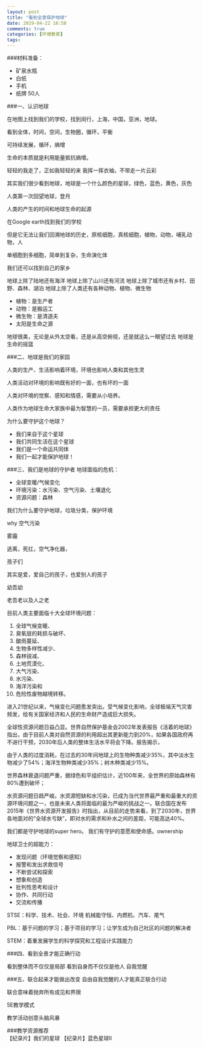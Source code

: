 ```yaml
---
layout: post
title: "看到全景保护地球"
date: 2019-04-22 16:58
comments: true
categories: [环境教育]
tags: 
---
```

###材料准备：
* 矿泉水瓶
* 白纸
* 手机
* 纸牌
50人


###一、认识地球

在地图上找到我们的学校，找到闵行，上海，中国，亚洲，地球。

看到全体，时间，空间，生物圈，循环，平衡

可持续发展，循环，熵增

生命的本质就是利用能量抵抗熵增。

轻轻的我走了，正如我轻轻的来
我挥一挥衣袖，不带走一片云彩

其实我们很少看到地球，地球是一个什么颜色的星球，绿色，蓝色，黄色，灰色

人类第一次回望地球，登月

人类的产生的时间和地球生命的起源

在Google earth找到我们的学校

但是它无法让我们回溯地球的历史，原核细胞，真核细胞，植物，动物，哺乳动物，人

单细胞到多细胞，简单到复杂，生命演化体

我们还可以找到自己的家乡

地球上除了陆地还有海洋
地球上除了山川还有河流
地球上除了城市还有乡村、田野、森林、湖泊
地球上除了人类还有各种动物、植物、微生物
* 植物：是生产者
* 动物：是搬运工
* 微生物：是清道夫
* 太阳是生命之源

地球很美，无论是从外太空看，还是从高空俯视，还是就这么一眼望过去
地球是生命的摇篮


###二、地球是我们的家园

人类的生产、生活影响着环境，环境也影响人类和其他生灵

人类活动对环境的影响既有好的一面，也有坏的一面

人类对环境的觉察、感知和情感，需要从小培养。

人类作为地球生命大家族中最为智慧的一员，需要承担更大的责任

为什么要守护这个地球？

* 我们来自于这个星球
* 我们共同生活在这个星球
* 我们是一个命运共同体
* 我们一起才能保护地球！

###三、我们是地球的守护者
地球面临的危机：
* 全球变暖/气候变化
* 环境污染：水污染、空气污染、土壤退化
* 资源问题：森林

我们为什么要守护地球，垃圾分类，保护环境

why
空气污染

雾霾

逃离，死扛，空气净化器，

孩子们

其实是爱，爱自己的孩子，也爱别人的孩子

幼吾幼

老吾老以及人之老



目前人类主要面临十大全球环境问题：
1. 全球气候变暖、
2. 臭氧层的耗损与破坏、
3. 酸雨蔓延、
4. 生物多样性减少、
5. 森林锐减、
6. 土地荒漠化、
7. 大气污染、
8. 水污染、
9. 海洋污染和
10. 危险性废物越境转移。

进入21世纪以来，气候变化问题愈发突出。受气候变化影响，全球极端天气灾害频发，给有关国家经济和人民的生命财产造成巨大损失。

全球性资源问题日益凸显。世界自然保护基金会2002年发表报告《活着的地球》指出，由于目前人类对自然资源的利用超出其更新能力到20%，如果各国政府再不进行干预，2030年后人类的整体生活水平将会下降。报告揭示，

由于人类的过度消耗，在过去的30年间地球上的生物种类减少35%，其中淡水生物减少了54%；海洋生物种类减少35%；树木种类减少15%。

世界森林衰退问题严重，据绿色和平组织估计，近100年来，全世界的原始森林有80%遭到破坏；

水资源问题日趋严峻。水资源短缺和水污染，已成为当代世界最严重和最重大的资源环境问题之一，也是未来人类将面临的最为严峻的挑战之一。联合国在发布2015年《世界水资源开发报告》时指出，从目前的走势来看，到了2030年，世界各地面对的“全球水亏缺”，即对水的需求和补水之间的差距，可能高达40%。


我们都是守护地球的super hero。
我们有守护的意愿和使命感。ownership

地球卫士的超能力：
* 发现问题（环境觉察和感知）
* 报警和发出求救信号
* 不断尝试和探索
* 想象和创造
* 批判性思考和设计
* 协作、共同行动
* 交流和传播

STSE：科学、技术、社会、环境
机械能守恒、内燃机、汽车、尾气


PBL：基于问题的学习；基于项目的学习；让学生成为自己社区的问题的解决者

STEM：着重发展学生的科学探究和工程设计实践能力

###四、看到全景才能正确行动

看到整体而不仅仅是局部
看到自身而不仅仅是他人
自我觉醒


###五、联合起来才能做出改变
自由自我觉醒的人才能真正联合行动

联合意味着抛弃所有成见和界限

5E教学模式

教学活动创意头脑风暴

###教学资源推荐  
【纪录片】我们的星球 
【纪录片】蓝色星球II